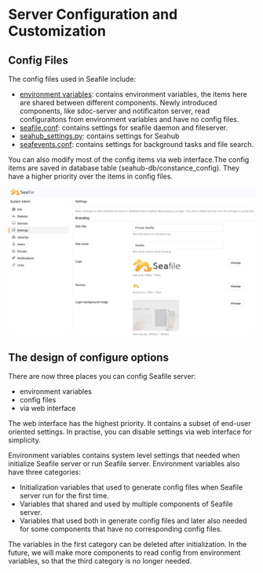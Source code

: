 # Server Configuration and Customization

## Config Files

The config files used in Seafile include:

* [environment variables](env.md): contains environment variables, the items here are shared between different components. Newly introduced components, like sdoc-server and notificaiton server, read configuraitons from environment variables and have no config files.
* [seafile.conf](seafile-conf.md): contains settings for seafile daemon and fileserver.
* [seahub_settings.py](seahub_settings_py.md): contains settings for Seahub
* [seafevents.conf](seafevents-conf.md): contains settings for background tasks and file search.

You can also modify most of the config items via web interface.The config items are saved in database table (seahub-db/constance_config). They have a higher priority over the items in config files.

![Seafile Config via Web](../images/seafile-server-config.png)

## The design of configure options

There are now three places you can config Seafile server:

- environment variables
- config files
- via web interface

The web interface has the highest priority. It contains a subset of end-user oriented settings. In practise, you can disable settings via web interface for simplicity.

Environment variables contains system level settings that needed when initialize Seafile server or run Seafile server. Environment variables also have three categories:

- Initialization variables that used to generate config files when Seafile server run for the first time.
- Variables that shared and used by multiple components of Seafile server.
- Variables that used both in generate config files and later also needed for some components that have no corresponding config files.

The variables in the first category can be deleted after initialization. In the future, we will make more components to read config from environment variables, so that the third category is no longer needed.

